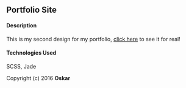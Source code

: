 ## Portfolio Site

#### Description
This is my second design for my portfolio, [click here](http://oskarradon.com) to see it for real!

#### Technologies Used

SCSS, Jade

Copyright (c) 2016 **Oskar**
